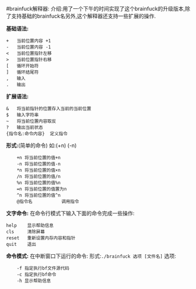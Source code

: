 #brainfuck解释器:
介绍:用了一个下午的时间实现了这个brainfuck的升级版本,除了支持基础的brainfuck名另外,这个解释器还支持一些扩展的操作.


**基础语法:**
```
+	当前位置内容 +1
-	当前位置内容 -1
<	当前位置指针左移
>	当前位置指针右移
[	循环开始符
]	循环结尾符
,	输入
.	输出
```
**扩展语法:**
```
&	将当前指针的位置存入当前的当前位置
$	输入字符串
~	将当前位置内容取反
?	输出当前状态
{指令名:命令内容}  定义指令
```
**形式:**(简单的命令)
如:(+n) (-n)
```
	+n 将当前位置的值+n
	-n 将当前位置的值-n
	*n 将当前位置的值×n
	/n 将当前位置的值/n
	%n 将当前位置的值%n
	=n 将当前位置的值置为n
	^n 将当前位置的值^n
	@指令名		   调用指令
```
**文字命令:**
在命令行模式下输入下面的命令完成一些操作:
```
help	显示帮助信息
cls 	清除屏幕
reset   重新设置内存内容和指针
quit	退出
```
**命令模式:**
在中断窗口下运行的命令:
形式:`./brainfuck 选项 [文件名]`
选项:
```
	-f 指定执行bf文件源代码
	-c 指定执行bf命令
	-h 显示帮助信息
```